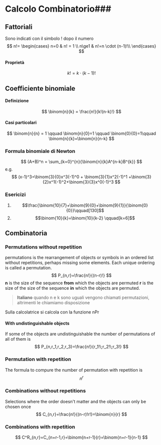 # Calcolo Combinatorio### 
<!-- toc -->
## Fattoriali
Sono indicati con il simbolo ! dopo il numero
$$
n!=
\begin{cases}
	n=0 & n! = 1 \\
	n\ge1 & n!=n \cdot (n-1)!\\
\end{cases}
$$
#### Proprietà
$$
k!=k\cdot(k-1)!
$$
## Coefficiente binomiale
#### Definizione
$$
\binom{n}{k} = \frac{n!}{k!(n-k)!}
$$
#### Casi particolari
$$
\binom{n}{n} = 1 \qquad \binom{n}{0}=1 \qquad \binom{0}{0}=1\qquad
\binom{n}{k}=\binom{n}{n-k}
$$

### Formula binomiale di Newton
$$
(A+B)^n = \sum_{k=0}^{n}{\binom{n}{k}A^{n-k}B^{k}}
$$
e.g.
$$
(x-1)^3=\binom{3}{0}x^3(-1)^0 + \binom{3}{1}x^2(-1)^1 +\binom{3}{2}x^1(-1)^2+\binom{3}{3}x^0(-1)^3
$$

### Esericizi
 1. $$\frac{\binom{10}{7}+\binom{9}{0}+\binom{9}{1}}{\binom{0}{0}}\qquad[130]$$
 2. $$\binom{10}{k}=\binom{10}{k-2} \qquad[k=6]$$

## Combinatoria
### Permutations without repetition
permutations is the rearrangement of objects or symbols in an ordered list without repetitions, perhaps missing some elements. Each unique ordering is called a permutation.
$$
P_{n,r}=\frac{n!}{(n-r)!}
$$
**n** is the size of the sequence **from** which the objects are permuted
**r** is the size of the size of the sequence **in** which the objects are permuted.
>**Italiano**
>quando n e k sono uguali vengono chiamati permutazioni, altrimenti le chiamiamo disposizione

Sulla calcolatrice si calcola con la funzione nPr
#### With undistinguishable objects
If some of the objects are undistinguishable the number of permutations of all of them is
$$
P_{n,r_1,r_2,r_3}=\frac{n!}{r_1!\;r_2!\;r_3!}
$$
### Permutation with repetition
The formula to compure the number of permutation with repetition is
$$
n^r
$$
### Combinations without repetitions
Selections where the order doesn't matter and the objects can only be chosen once
$$
C_{n,r}=\frac{n!}{(n-r)!r!}=\binom{n}{r}
$$

### Combinations with repetition
$$
C^R_{n,r}=C_{n+r-1,r}=\binom{n+r-1}{r}=\binom{n+r-1}{n-1}
$$
